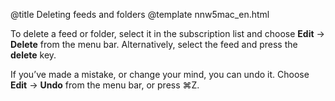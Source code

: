 @title Deleting feeds and folders
@template nnw5mac_en.html

To delete a feed or folder, select it in the subscription list and choose **Edit** → **Delete** from the menu bar. Alternatively, select the feed and press the **delete** key.

If you’ve made a mistake, or change your mind, you can undo it. Choose **Edit** → **Undo** from the menu bar, or press ⌘Z.